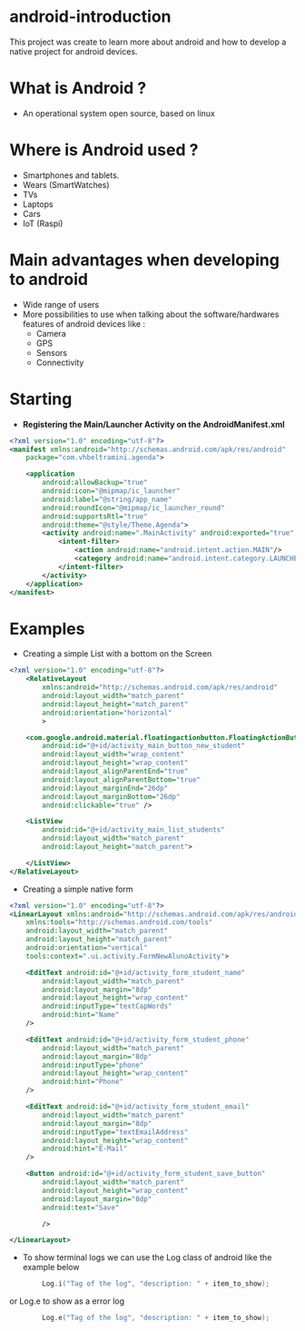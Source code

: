 # android-introduction
This project was create to learn more about android and how to develop a native project for android devices.


# What is Android ? 
- An operational system open source, based on linux

# Where is Android used ?
- Smartphones and tablets.
- Wears (SmartWatches)
- TVs
- Laptops
- Cars
- IoT (Raspi)

# Main advantages when developing to android
- Wide range of users
- More possibilities to use when talking about the software/hardwares features of android devices like : 
  -  Camera
  -  GPS
  -  Sensors
  -  Connectivity

# Starting 
- **Registering the Main/Launcher Activity on the AndroidManifest.xml**
```xml
<?xml version="1.0" encoding="utf-8"?>
<manifest xmlns:android="http://schemas.android.com/apk/res/android"
    package="com.vhbeltramini.agenda">

    <application
        android:allowBackup="true"
        android:icon="@mipmap/ic_launcher"
        android:label="@string/app_name"
        android:roundIcon="@mipmap/ic_launcher_round"
        android:supportsRtl="true"
        android:theme="@style/Theme.Agenda">
        <activity android:name=".MainActivity" android:exported="true" >
            <intent-filter>
                <action android:name="android.intent.action.MAIN"/>
                <category android:name="android.intent.category.LAUNCHER"/>
            </intent-filter>
        </activity>
    </application>
</manifest>
```
# Examples

- Creating a simple List with a bottom on the Screen
```xml
<?xml version="1.0" encoding="utf-8"?>
    <RelativeLayout
        xmlns:android="http://schemas.android.com/apk/res/android"
        android:layout_width="match_parent"
        android:layout_height="match_parent"
        android:orientation="horizontal"
        >

    <com.google.android.material.floatingactionbutton.FloatingActionButton
        android:id="@+id/activity_main_button_new_student"
        android:layout_width="wrap_content"
        android:layout_height="wrap_content"
        android:layout_alignParentEnd="true"
        android:layout_alignParentBottom="true"
        android:layout_marginEnd="26dp"
        android:layout_marginBottom="26dp"
        android:clickable="true" />

    <ListView
        android:id="@+id/activity_main_list_students"
        android:layout_width="match_parent"
        android:layout_height="match_parent">

    </ListView>
</RelativeLayout>
```

- Creating a simple native form
```xml
<?xml version="1.0" encoding="utf-8"?>
<LinearLayout xmlns:android="http://schemas.android.com/apk/res/android"
    xmlns:tools="http://schemas.android.com/tools"
    android:layout_width="match_parent"
    android:layout_height="match_parent"
    android:orientation="vertical"
    tools:context=".ui.activity.FormNewAlunoActivity">

    <EditText android:id="@+id/activity_form_student_name"
        android:layout_width="match_parent"
        android:layout_margin="8dp"
        android:layout_height="wrap_content"
        android:inputType="textCapWords"
        android:hint="Name"
    />

    <EditText android:id="@+id/activity_form_student_phone"
        android:layout_width="match_parent"
        android:layout_margin="8dp"
        android:inputType="phone"
        android:layout_height="wrap_content"
        android:hint="Phone"
    />

    <EditText android:id="@+id/activity_form_student_email"
        android:layout_width="match_parent"
        android:layout_margin="8dp"
        android:inputType="textEmailAddress"
        android:layout_height="wrap_content"
        android:hint="E-Mail"
    />

    <Button android:id="@+id/activity_form_student_save_button"
        android:layout_width="match_parent"
        android:layout_height="wrap_content"
        android:layout_margin="8dp"
        android:text="Save"

        />

</LinearLayout>
```

- To show terminal logs we can use the Log class of android like the example below
```java
        Log.i("Tag of the log", "description: " + item_to_show);
```
or Log.e to show as a error log
```java
        Log.e("Tag of the log", "description: " + item_to_show);
```

